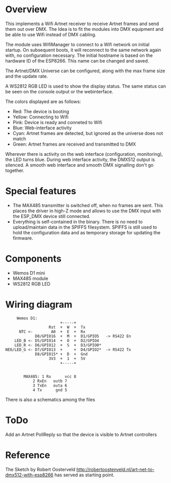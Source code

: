 # Overview

This implements a Wifi Artnet receiver to receive Artnet frames and send them out over DMX.
The Idea is to fit the modules into DMX equipment and be able to use Wifi instead of DMX cabling.

The module uses WifiManager to connect to a Wifi network on initial startup. On subsequent boots,
it will reconnect to the same network again with, no configuration necessary. The initial hostname
is based on the hardware ID of the ESP8266. This name can be changed and saved.

The Artnet/DMX Universe can be configured, along with the max frame size and the update rate.

A WS2812 RGB LED is used to show the display status. The same status can be seen on the console
output or the webinterface.

The colors displayed are as follows:
- Red:    The device is booting
- Yellow: Connecting to Wifi
- Pink:   Device is ready and conneted to Wifi
- Blue:   Web-interface activity
- Cyan:   Artnet frames are detected, but ignored as the universe does not match
- Green:  Artnet frames are received and transmitted to DMX

Wherever there is activity on the web interface (configuration, monitoring), the LED turns blue. During web interface activity, the DMX512 output is silenced. A smooth web interface and smooth DMX signalling don't go together.

# Special features

- The MAX485 transmitter is switched off, when no frames are sent.
  This places the driver in high-Z mode and allows to use the DMX input with
  the ESP_DMX device still connected.
- Everything is self-contained in the binary. There is no need to upload/maintain
  data in the SPIFFS filesystem. SPIFFS is still used to hold the configuration data
  and as temporary storage for updating the firmware.

# Components

  - Wemos D1 mini
  - MAX485 module
  - WS2812 RGB LED

# Wiring diagram

         Wemos D1:
                            +-----+ 
                       Rst  +  W  +  Tx
          NTC <-        A0  +  E  +  Rx
                 D0/GPIO16  +  M  +  D1/GPIO5   -> RS422 En
        LED_B <- D5/GPIO14  +  O  +  D2/GPIO4 
        LED_R <- D6/GPIO12  +  S  +  D3/GPIO0*
    NEO/LED_G <- D7/GPIO13  +     +  D4/GPIO2*  -> RS422 Tx
                 D8/GPIO15* +  D  +  Gnd
                       3V3  +  1  +  5V
                            +-----+ 


            MAX485:	1 Rx      vcc 8
		        2 RxEn   outb 7
		        3 TxEn   outa 6
		        4 Tx      gnd 5

There is also a schematics among the files

# ToDo

Add an Artnet PollReply so that the device is visible to Artnet controllers

# Reference

The Sketch by Robert Oosterveld http://robertoostenveld.nl/art-net-to-dmx512-with-esp8266
has served as starting point.

